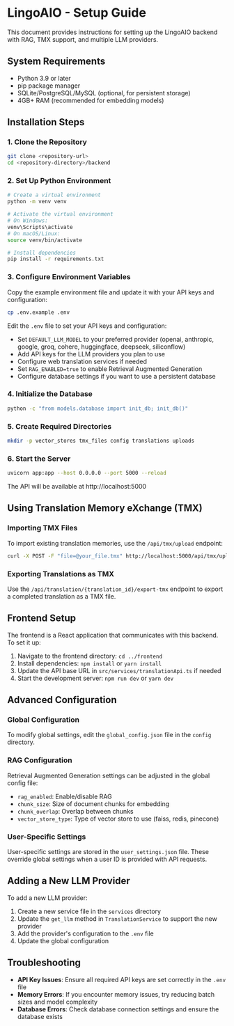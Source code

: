 
# LingoAIO - Setup Guide

This document provides instructions for setting up the LingoAIO backend with RAG, TMX support, and multiple LLM providers.

## System Requirements

- Python 3.9 or later
- pip package manager
- SQLite/PostgreSQL/MySQL (optional, for persistent storage)
- 4GB+ RAM (recommended for embedding models)

## Installation Steps

### 1. Clone the Repository

```bash
git clone <repository-url>
cd <repository-directory>/backend
```

### 2. Set Up Python Environment

```bash
# Create a virtual environment
python -m venv venv

# Activate the virtual environment
# On Windows:
venv\Scripts\activate
# On macOS/Linux:
source venv/bin/activate

# Install dependencies
pip install -r requirements.txt
```

### 3. Configure Environment Variables

Copy the example environment file and update it with your API keys and configuration:

```bash
cp .env.example .env
```

Edit the `.env` file to set your API keys and configuration:

- Set `DEFAULT_LLM_MODEL` to your preferred provider (openai, anthropic, google, groq, cohere, huggingface, deepseek, siliconflow)
- Add API keys for the LLM providers you plan to use
- Configure web translation services if needed
- Set `RAG_ENABLED=true` to enable Retrieval Augmented Generation
- Configure database settings if you want to use a persistent database

### 4. Initialize the Database

```bash
python -c "from models.database import init_db; init_db()"
```

### 5. Create Required Directories

```bash
mkdir -p vector_stores tmx_files config translations uploads
```

### 6. Start the Server

```bash
uvicorn app:app --host 0.0.0.0 --port 5000 --reload
```

The API will be available at http://localhost:5000

## Using Translation Memory eXchange (TMX)

### Importing TMX Files

To import existing translation memories, use the `/api/tmx/upload` endpoint:

```bash
curl -X POST -F "file=@your_file.tmx" http://localhost:5000/api/tmx/upload
```

### Exporting Translations as TMX

Use the `/api/translation/{translation_id}/export-tmx` endpoint to export a completed translation as a TMX file.

## Frontend Setup

The frontend is a React application that communicates with this backend. To set it up:

1. Navigate to the frontend directory: `cd ../frontend`
2. Install dependencies: `npm install` or `yarn install`
3. Update the API base URL in `src/services/translationApi.ts` if needed
4. Start the development server: `npm run dev` or `yarn dev`

## Advanced Configuration

### Global Configuration

To modify global settings, edit the `global_config.json` file in the `config` directory.

### RAG Configuration

Retrieval Augmented Generation settings can be adjusted in the global config file:

- `rag_enabled`: Enable/disable RAG
- `chunk_size`: Size of document chunks for embedding
- `chunk_overlap`: Overlap between chunks
- `vector_store_type`: Type of vector store to use (faiss, redis, pinecone)

### User-Specific Settings

User-specific settings are stored in the `user_settings.json` file. These override global settings when a user ID is provided with API requests.

## Adding a New LLM Provider

To add a new LLM provider:

1. Create a new service file in the `services` directory
2. Update the `get_llm` method in `TranslationService` to support the new provider
3. Add the provider's configuration to the `.env` file
4. Update the global configuration

## Troubleshooting

- **API Key Issues**: Ensure all required API keys are set correctly in the `.env` file
- **Memory Errors**: If you encounter memory issues, try reducing batch sizes and model complexity
- **Database Errors**: Check database connection settings and ensure the database exists
